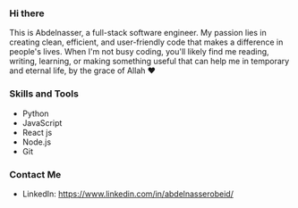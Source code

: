 ### Hi there 
This is Abdelnasser, a full-stack software engineer. My passion lies in creating clean, efficient, and user-friendly code that makes a difference in people's lives. When I'm not busy coding, you'll likely find me reading, writing, learning, or making something useful that can help me in temporary and eternal life, by the grace of Allah ♥️


### Skills and Tools

- Python
- JavaScript
- React js
- Node.js
- Git

### Contact Me

- LinkedIn: https://www.linkedin.com/in/abdelnasserobeid/


